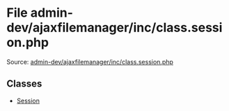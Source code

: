 File admin-dev/ajaxfilemanager/inc/class.session.php
=========

Source: [admin-dev/ajaxfilemanager/inc/class.session.php](https://github.com/PrestaShop/PrestaShop/blob/1.5.0.9/admin-dev/ajaxfilemanager/inc/class.session.php)


Classes
-------

* [Session](class.Session.md)

